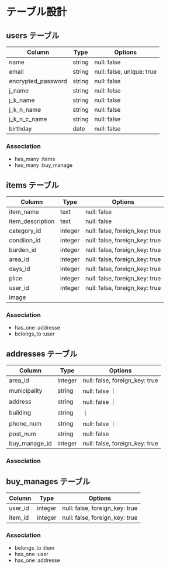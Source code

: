 # テーブル設計

## users テーブル

| Column   | Type   | Options     |
| -------- | ------ | ----------- |
| name     | string | null: false |
| email    | string | null: false, unique: true|
| encrypted_password | string | null: false |
| j_name   | string | null: felse |
| j_k_name | string | null: false |
| j_k_n_name | string | null: false |
| j_k_n_c_name | string | null: false |
| birthday | date | null: false |

### Association

- has_many :items
- has_many :buy_manage

## items テーブル

| Column   | Type       | Options                        |
| ------   | ---------- | ------------------------------ |
| item_name | text       | null: false |
| item_description   | text | null: false |
| category_id | integer | null: false, foreign_key: true |
| condiion_id | integer | null: false, foreign_key: true |
| burden_id   | integer | null: false, foreign_key: true |
| area_id     | integer | null: false, foreign_key: true |
| days_id     | integer | null: false, foreign_key: true |
| plice    | integer | null: false, foreign_key: true |
| user_id  | integer | null: false, foreign_key: true |
| image    |

### Association

- has_one :addresse
- belongs_to :user

## addresses テーブル

| Column  | Type       | Options                         |
| ------- | ---------- | ------------------------------  |
| area_id     | integer | null: false, foreign_key: true |
| municipality | string | null: false  ｜
| address | string | null: false  ｜
| building | string |      ｜
| phone_num | string | null: false  ｜
| post_num | string | null: false  |
| buy_manage_id | integer | null: false, foreign_key: true |

### Association



## buy_manages テーブル

| Column  | Type       | Options                         |
| ------- | ---------- | ------------------------------  |
| user_id | integer | null: false, foreign_key: true |
| item_id | integer | null: false, foreign_key: true |

### Association

- belongs_to :item
- has_one :user
- has_one :addresse


